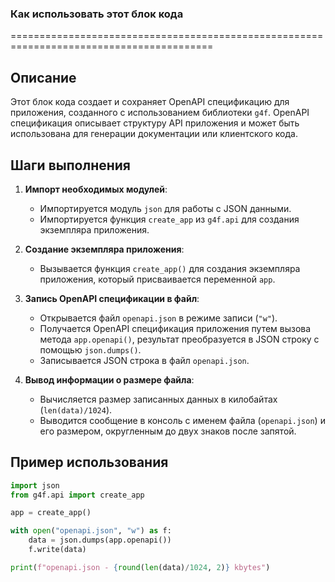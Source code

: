 ### Как использовать этот блок кода
=========================================================================================

Описание
-------------------------
Этот блок кода создает и сохраняет OpenAPI спецификацию для приложения, созданного с использованием библиотеки `g4f`. OpenAPI спецификация описывает структуру API приложения и может быть использована для генерации документации или клиентского кода.

Шаги выполнения
-------------------------
1. **Импорт необходимых модулей**:
   - Импортируется модуль `json` для работы с JSON данными.
   - Импортируется функция `create_app` из `g4f.api` для создания экземпляра приложения.

2. **Создание экземпляра приложения**:
   - Вызывается функция `create_app()` для создания экземпляра приложения, который присваивается переменной `app`.

3. **Запись OpenAPI спецификации в файл**:
   - Открывается файл `openapi.json` в режиме записи (`"w"`).
   - Получается OpenAPI спецификация приложения путем вызова метода `app.openapi()`, результат преобразуется в JSON строку с помощью `json.dumps()`.
   - Записывается JSON строка в файл `openapi.json`.

4. **Вывод информации о размере файла**:
   - Вычисляется размер записанных данных в килобайтах (`len(data)/1024`).
   - Выводится сообщение в консоль с именем файла (`openapi.json`) и его размером, округленным до двух знаков после запятой.

Пример использования
-------------------------

```python
import json
from g4f.api import create_app

app = create_app()

with open("openapi.json", "w") as f:
    data = json.dumps(app.openapi())
    f.write(data)

print(f"openapi.json - {round(len(data)/1024, 2)} kbytes")